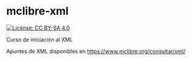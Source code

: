 # mclibre-xml

[![License: CC BY-SA 4.0](https://img.shields.io/badge/License-CC%20BY--SA%204.0-lightgrey.svg)](https://creativecommons.org/licenses/by-sa/4.0/deed.es)

Curso de iniciación al XML

Apuntes de XML disponibles en https://www.mclibre.org/consultar/xml/
